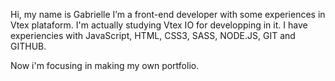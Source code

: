  Hi, my name is Gabrielle 
 I’m a front-end developer with some experiences in Vtex plataform.
 I'm actually studying Vtex IO for developping in it.
 I have experiencies with JavaScript, HTML, CSS3, SASS, NODE.JS, GIT and GITHUB.

Now i'm focusing in making my own portfolio. 

